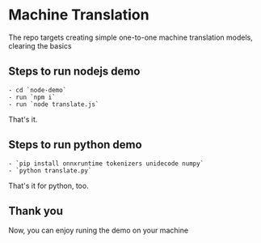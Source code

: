 # Machine Translation
The repo targets creating simple one-to-one machine translation models, clearing the basics

## Steps to run nodejs demo
    - cd `node-demo`
    - run `npm i`
    - run `node translate.js`

That's it.


## Steps to run python demo
    - `pip install onnxruntime tokenizers unidecode numpy`
    - `python translate.py`

That's it for python, too.

## Thank you
Now, you can enjoy runing the demo on your machine